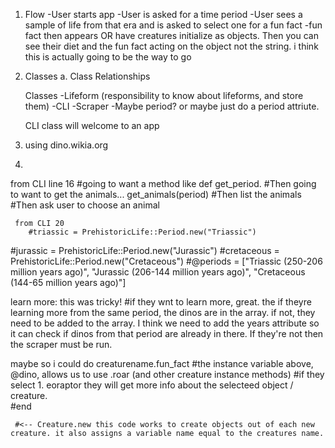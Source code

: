 




1.  Flow
    -User starts app 
    -User is asked for a time period 
    -User sees a sample of life from that era and is asked to select one for a fun fact 
    -fun fact then appears 
OR  have creatures initialize as objects.  Then you can see their diet and the fun fact acting on the object not the string.  i think this is actually going to be the way to go  
    

2.  Classes 
    a.  Class Relationships


    Classes
      -Lifeform (responsibility to know about lifeforms, and store them)
      -CLI
      -Scraper 
      -Maybe period?  or maybe just do a period attriute.  
      
      
      CLI class will welcome to an app 
      
3.  using dino.wikia.org 
4.  





from CLI line 16
   #going to want a method like def get_period.
     #Then going to want to get the animals... get_animals(period)
     #Then list the animals 
     #Then ask user to choose an animal 
     
     from CLI 20
        #triassic = PrehistoricLife::Period.new("Triassic")
   #jurassic = PrehistoricLife::Period.new("Jurassic")
   #cretaceous = PrehistoricLife::Period.new("Cretaceous")
    #@periods = ["Triassic (250-206 million years ago)", "Jurassic (206-144 million years ago)", "Cretaceous (144-65 million years ago)"]
    
    
    
  learn more:  this was tricky!  #if they wnt to learn more, great.  the if theyre learning more from the same period, the dinos are in the array.  if not, they need to be added to the array.  I think we need to add the years attribute so it can check if dinos from that period are already in there.  If they're not then the scraper must be run.  
  
  maybe so i could do creaturename.fun_fact 
    #the instance variable above, @dino, allows us to use .roar (and other creature instance methods)
    #if they select 1. eoraptor they will get more info about the selecteed object / creature.  
    #end 
    
     #<-- Creature.new this code works to create objects out of each new creature. it also assigns a variable name equal to the creatures name.  